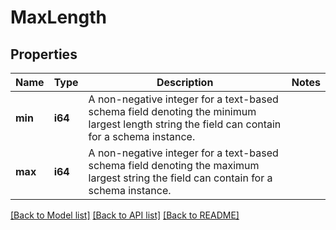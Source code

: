 # MaxLength

## Properties

Name | Type | Description | Notes
------------ | ------------- | ------------- | -------------
**min** | **i64** | A non-negative integer for a text-based schema field denoting the minimum largest length string the field can contain for a schema instance. | 
**max** | **i64** | A non-negative integer for a text-based schema field denoting the maximum largest string the field can contain for a schema instance. | 

[[Back to Model list]](../README.md#documentation-for-models) [[Back to API list]](../README.md#documentation-for-api-endpoints) [[Back to README]](../README.md)


